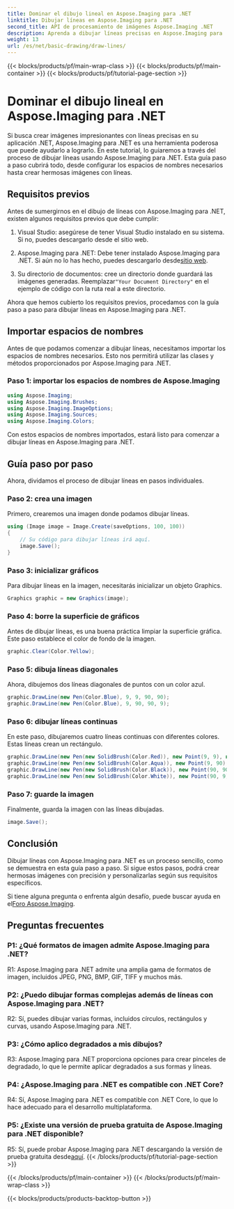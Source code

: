 ```yaml
---
title: Dominar el dibujo lineal en Aspose.Imaging para .NET
linktitle: Dibujar líneas en Aspose.Imaging para .NET
second_title: API de procesamiento de imágenes Aspose.Imaging .NET
description: Aprenda a dibujar líneas precisas en Aspose.Imaging para .NET. Esta guía paso a paso cubre la creación de imágenes, el dibujo lineal y más.
weight: 13
url: /es/net/basic-drawing/draw-lines/
---
```


{{< blocks/products/pf/main-wrap-class >}}
{{< blocks/products/pf/main-container >}}
{{< blocks/products/pf/tutorial-page-section >}}

# Dominar el dibujo lineal en Aspose.Imaging para .NET

Si busca crear imágenes impresionantes con líneas precisas en su aplicación .NET, Aspose.Imaging para .NET es una herramienta poderosa que puede ayudarlo a lograrlo. En este tutorial, lo guiaremos a través del proceso de dibujar líneas usando Aspose.Imaging para .NET. Esta guía paso a paso cubrirá todo, desde configurar los espacios de nombres necesarios hasta crear hermosas imágenes con líneas.

## Requisitos previos

Antes de sumergirnos en el dibujo de líneas con Aspose.Imaging para .NET, existen algunos requisitos previos que debe cumplir:

1. Visual Studio: asegúrese de tener Visual Studio instalado en su sistema. Si no, puedes descargarlo desde el sitio web.

2.  Aspose.Imaging para .NET: Debe tener instalado Aspose.Imaging para .NET. Si aún no lo has hecho, puedes descargarlo desde[sitio web](https://releases.aspose.com/imaging/net/).

3. Su directorio de documentos: cree un directorio donde guardará las imágenes generadas. Reemplazar`"Your Document Directory"` en el ejemplo de código con la ruta real a este directorio.

Ahora que hemos cubierto los requisitos previos, procedamos con la guía paso a paso para dibujar líneas en Aspose.Imaging para .NET.

## Importar espacios de nombres

Antes de que podamos comenzar a dibujar líneas, necesitamos importar los espacios de nombres necesarios. Esto nos permitirá utilizar las clases y métodos proporcionados por Aspose.Imaging para .NET. 

### Paso 1: importar los espacios de nombres de Aspose.Imaging

```csharp
using Aspose.Imaging;
using Aspose.Imaging.Brushes;
using Aspose.Imaging.ImageOptions;
using Aspose.Imaging.Sources;
using Aspose.Imaging.Colors;
```

Con estos espacios de nombres importados, estará listo para comenzar a dibujar líneas en Aspose.Imaging para .NET.

## Guía paso por paso

Ahora, dividamos el proceso de dibujar líneas en pasos individuales.

### Paso 2: crea una imagen

Primero, crearemos una imagen donde podamos dibujar líneas.

```csharp
using (Image image = Image.Create(saveOptions, 100, 100))
{
    // Su código para dibujar líneas irá aquí.
    image.Save();
}
```

### Paso 3: inicializar gráficos

Para dibujar líneas en la imagen, necesitarás inicializar un objeto Graphics.

```csharp
Graphics graphic = new Graphics(image);
```

### Paso 4: borre la superficie de gráficos

Antes de dibujar líneas, es una buena práctica limpiar la superficie gráfica. Este paso establece el color de fondo de la imagen.

```csharp
graphic.Clear(Color.Yellow);
```

### Paso 5: dibuja líneas diagonales

Ahora, dibujemos dos líneas diagonales de puntos con un color azul.

```csharp
graphic.DrawLine(new Pen(Color.Blue), 9, 9, 90, 90);
graphic.DrawLine(new Pen(Color.Blue), 9, 90, 90, 9);
```

### Paso 6: dibujar líneas continuas

En este paso, dibujaremos cuatro líneas continuas con diferentes colores. Estas líneas crean un rectángulo.

```csharp
graphic.DrawLine(new Pen(new SolidBrush(Color.Red)), new Point(9, 9), new Point(9, 90));
graphic.DrawLine(new Pen(new SolidBrush(Color.Aqua)), new Point(9, 90), new Point(90, 90));
graphic.DrawLine(new Pen(new SolidBrush(Color.Black)), new Point(90, 90), new Point(90, 9));
graphic.DrawLine(new Pen(new SolidBrush(Color.White)), new Point(90, 9), new Point(9, 9));
```

### Paso 7: guarde la imagen

Finalmente, guarda la imagen con las líneas dibujadas.

```csharp
image.Save();
```

## Conclusión

Dibujar líneas con Aspose.Imaging para .NET es un proceso sencillo, como se demuestra en esta guía paso a paso. Si sigue estos pasos, podrá crear hermosas imágenes con precisión y personalizarlas según sus requisitos específicos.

 Si tiene alguna pregunta o enfrenta algún desafío, puede buscar ayuda en el[Foro Aspose.Imaging](https://forum.aspose.com/).

## Preguntas frecuentes

### P1: ¿Qué formatos de imagen admite Aspose.Imaging para .NET?

R1: Aspose.Imaging para .NET admite una amplia gama de formatos de imagen, incluidos JPEG, PNG, BMP, GIF, TIFF y muchos más.

### P2: ¿Puedo dibujar formas complejas además de líneas con Aspose.Imaging para .NET?

R2: Sí, puedes dibujar varias formas, incluidos círculos, rectángulos y curvas, usando Aspose.Imaging para .NET.

### P3: ¿Cómo aplico degradados a mis dibujos?

R3: Aspose.Imaging para .NET proporciona opciones para crear pinceles de degradado, lo que le permite aplicar degradados a sus formas y líneas.

### P4: ¿Aspose.Imaging para .NET es compatible con .NET Core?

R4: Sí, Aspose.Imaging para .NET es compatible con .NET Core, lo que lo hace adecuado para el desarrollo multiplataforma.

### P5: ¿Existe una versión de prueba gratuita de Aspose.Imaging para .NET disponible?

 R5: Sí, puede probar Aspose.Imaging para .NET descargando la versión de prueba gratuita desde[aquí](https://releases.aspose.com/).
{{< /blocks/products/pf/tutorial-page-section >}}

{{< /blocks/products/pf/main-container >}}
{{< /blocks/products/pf/main-wrap-class >}}

{{< blocks/products/products-backtop-button >}}
